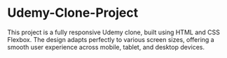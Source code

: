 # Udemy-Clone-Project
This project is a fully responsive Udemy clone, built using HTML and CSS Flexbox. The design adapts perfectly to various screen sizes, offering a smooth user experience across mobile, tablet, and desktop devices.
